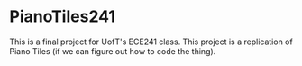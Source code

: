 # PianoTiles241
This is a final project for UofT's ECE241 class. This project is a replication of Piano Tiles (if we can figure out how to code the thing).